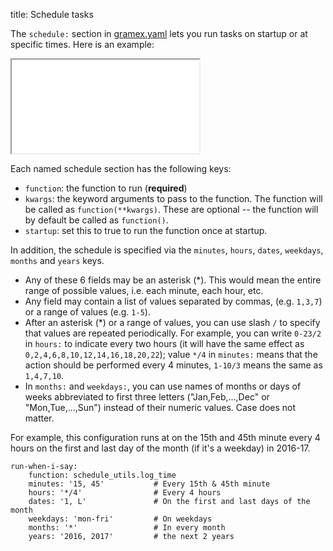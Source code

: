 title: Schedule tasks

The `schedule:` section in [gramex.yaml](gramex.yaml) lets you run tasks on startup or at specific times. Here is an example:

<iframe src="gramex.yaml"></iframe>

Each named schedule section has the following keys:

- `function`: the function to run (<strong>required</strong>)</li>
- `kwargs`: the keyword arguments to pass to the function. The function will be called as `function(**kwargs)`. These are optional -- the function will by default be called as `function()`.</li>
- `startup`: set this to true to run the function once at startup.</li>

In addition, the schedule is specified via the `minutes`, `hours`, `dates`, `weekdays`, `months` and `years` keys.

- Any of these 6 fields may be an asterisk (*). This would mean the entire range of possible values, i.e. each minute, each hour, etc.</li>
- Any field may contain a list of values separated by commas, (e.g. `1,3,7`) or a range of values (e.g. `1-5`).</li>
- After an asterisk (*) or a range of values, you can use slash `/` to specify that values are repeated periodically. For example, you can write `0-23/2` in `hours:` to indicate every two hours (it will have the same effect as `0,2,4,6,8,10,12,14,16,18,20,22`); value `*/4` in `minutes:` means that the action should be performed every 4 minutes, `1-10/3` means the same as `1,4,7,10`.</li>
- In `months:` and `weekdays:`, you can use names of months or days of weeks abbreviated to first three letters ("Jan,Feb,...,Dec" or "Mon,Tue,...,Sun") instead of their numeric values. Case does not matter.</li>

For example, this configuration runs at on the 15th and 45th minute every 4 hours on the first and last day of the month (if it's a weekday) in 2016-17.

    run-when-i-say:
        function: schedule_utils.log_time
        minutes: '15, 45'           # Every 15th & 45th minute
        hours: '*/4'                # Every 4 hours
        dates: '1, L'               # On the first and last days of the month
        weekdays: 'mon-fri'         # On weekdays
        months: '*'                 # In every month
        years: '2016, 2017'         # the next 2 years
